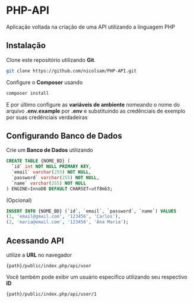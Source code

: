 # PHP-API
Aplicação voltada na criação de uma API utilizando a linguagem PHP

## Instalação 

Clone este repositório utilizando **Git**.

```bash
git clone https://github.com/nicolsam/PHP-API.git
```

Configure o **Composer** usando
```bash
composer install
```

E por último configure as **variáveis de ambiente** nomeando o nome do arquivo **.env.example** por **.env** e substituindo as credênciais de exemplo por suas credênciais verdadeiras

## Configurando Banco de Dados

Crie um **Banco de Dados** utilizando

```sql
CREATE TABLE {NOME_BD} (
  `id` int NOT NULL PRIMARY KEY,
  `email` varchar(255) NOT NULL,
  `password` varchar(255) NOT NULL,
  `name` varchar(255) NOT NULL
) ENGINE=InnoDB DEFAULT CHARSET=utf8mb3;
```

(Opcional)

```sql
INSERT INTO {NOME_BD} (`id`, `email`, `password`, `name`) VALUES
(1, 'email@gmail.com', '123456', 'Carlos'),
(2, 'maria@email.com', '123456', 'Ana Maria');
```

## Acessando API

utilize a **URL** no navegador

```
{path}/public/index.php/api/user
```

Você também pode exibir um usuário específico utilizando seu respectivo **ID**

```
{path}/public/index.php/api/user/1
```
